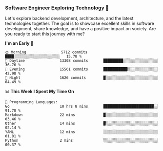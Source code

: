 ### Software Engineer Exploring Technology 🚀 

Let's explore backend development, architecture, and the latest technologies together. The goal is to showcase excellent skills in software development, share knowledge, and have a positive impact on society. Are you ready to start this journey with me?

<!--START_SECTION:waka-->
**I'm an Early 🐤** 

```text
🌞 Morning                5712 commits        ████░░░░░░░░░░░░░░░░░░░░░   15.78 % 
🌆 Daytime                13308 commits       █████████░░░░░░░░░░░░░░░░   36.76 % 
🌃 Evening                15561 commits       ███████████░░░░░░░░░░░░░░   42.98 % 
🌙 Night                  1626 commits        █░░░░░░░░░░░░░░░░░░░░░░░░   04.49 % 
```


📊 **This Week I Spent My Time On** 

```text
💬 Programming Languages: 
Go                       10 hrs 8 mins       ███████████████████████░░   91.78 % 
Markdown                 22 mins             █░░░░░░░░░░░░░░░░░░░░░░░░   03.46 % 
Other                    14 mins             █░░░░░░░░░░░░░░░░░░░░░░░░   02.14 % 
YAML                     12 mins             ░░░░░░░░░░░░░░░░░░░░░░░░░   01.81 % 
Python                   2 mins              ░░░░░░░░░░░░░░░░░░░░░░░░░   00.37 % 
```


<!--END_SECTION:waka-->
